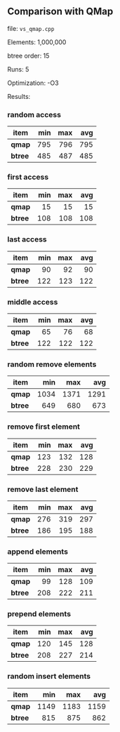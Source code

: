 ## Comparison with QMap
file: `vs_qmap.cpp`

Elements: 1,000,000

btree order: 15

Runs: 5

Optimization: -O3

Results:

### random access
| item | min | max | avg |
|----------|----:|----:|----:|
| **qmap** | 795 | 796 | 795 |
| **btree** | 485 | 487 | 485 |

### first access
| item | min | max | avg |
|----------|----:|----:|----:|
| **qmap** | 15 | 15 | 15 |
| **btree** | 108 | 108 | 108 |

### last access
| item | min | max | avg |
|----------|----:|----:|----:|
| **qmap** | 90 | 92 | 90 |
| **btree** | 122 | 123 | 122 |

### middle access
| item | min | max | avg |
|----------|----:|----:|----:|
| **qmap** | 65 | 76 | 68 |
| **btree** | 122 | 122 | 122 |

### random remove elements
| item | min | max | avg |
|----------|----:|----:|----:|
| **qmap** | 1034 | 1371 | 1291 |
| **btree** | 649 | 680 | 673 |

### remove first element
| item | min | max | avg |
|----------|----:|----:|----:|
| **qmap** | 123 | 132 | 128 |
| **btree** | 228 | 230 | 229 |

### remove last element
| item | min | max | avg |
|----------|----:|----:|----:|
| **qmap** | 276 | 319 | 297 |
| **btree** | 186 | 195 | 188 |

### append elements
| item | min | max | avg |
|----------|----:|----:|----:|
| **qmap** | 99 | 128 | 109 |
| **btree** | 208 | 222 | 211 |

### prepend elements
| item | min | max | avg |
|----------|----:|----:|----:|
| **qmap** | 120 | 145 | 128 |
| **btree** | 208 | 227 | 214 |

### random insert elements
| item | min | max | avg |
|----------|----:|----:|----:|
| **qmap** | 1149 | 1183 | 1159 |
| **btree** | 815 | 875 | 862 |


